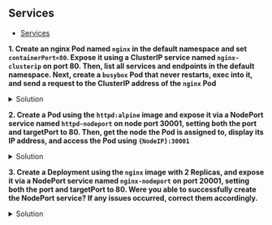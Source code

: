 ## Services

* [Services](https://kubernetes.io/docs/concepts/services-networking/service/ "Services")

**1. Create an nginx Pod named <code>nginx</code> in the default namespace and set <code>containerPort=80</code>. Expose it using a ClusterIP service named <code>nginx-clusterip</code> on port 80. Then, list all services and endpoints in the default namespace. Next, create a <code>busybox</code> Pod that never restarts, exec into it, and send a request to the ClusterIP address of the <code>nginx</code> Pod**

<details><summary>Solution</summary>

<p>

```bash
kubectl run nginx --image=nginx --port=80
kubectl expose pod nginx --name=nginx-clusterip --port=80
kubectl get svc
kubectl get endpoints
kubectl run busybox --image=busybox --restart=Never -it -- sh
wget -O- {clusterIp} #should respond
```
</p>
</details>


**2. Create a Pod using the <code>httpd:alpine</code> image and expose it via a NodePort service named <code>httpd-nodeport</code> on node port 30001, setting both the port and targetPort to 80. Then, get the node the Pod is assigned to, display its IP address, and access the Pod using <code>{NodeIP}:30001</code>**

<details><summary>Solution</summary>

<p>

```bash
kubectl run httpd --image=httpd:alpine
kubectl expose pod httpd --name=httpd-nodeport --port=80 --target-port=80 --type=NodePort --dry-run=client -o yaml > httpd-svc.yaml
```
httpd-svc.yaml

```YAML
apiVersion: v1
kind: Service
metadata:
  creationTimestamp: null
  labels:
    run: httpd
  name: httpd-nodeport
spec:
  ports:
  - port: 80
    protocol: TCP
    targetPort: 80
    nodePort: 30001   #add
  selector:
    run: httpd
  type: NodePort
status:
  loadBalancer: {}
```
```bash
kubectl apply -f httpd-svc.yaml
kubectl get svc
kubectl describe pod httpd | grep -i node #get node IP
curl {nodeIp}:30001 #should respond
```
</p>
</details>


**3. Create a Deployment using the <code>nginx</code> image with 2 Replicas, and expose it via a NodePort service named <code>nginx-nodeport</code> on port 20001, setting both the port and targetPort to 80. Were you able to successfully create the NodePort service? If any issues occurred, correct them accordingly.**

<details><summary>Solution</summary>

<p>

```bash
kubectl create deploy nginx --image=nginx --replicas=2
kubectl expose deploy nginx --name=nginx-nodeport --port=80 --target-port=80 --type=NodePort --dry-run=client -o yaml > nginx-svc.yaml
```
nginx-svc.yaml

```YAML
apiVersion: v1
kind: Service
metadata:
  creationTimestamp: null
  labels:
    app: nginx
  name: nginx-nodeport
spec:
  ports:
  - port: 80
    protocol: TCP
    targetPort: 80
    nodePort: 20001     #add
  selector:
    app: nginx
  type: NodePort
status:
  loadBalancer: {}
```
```bash
kubectl apply -f httpd-svc.yaml #should display error; resolve it by setting the nodePort to a number within the valid range
```
</p>
</details>
